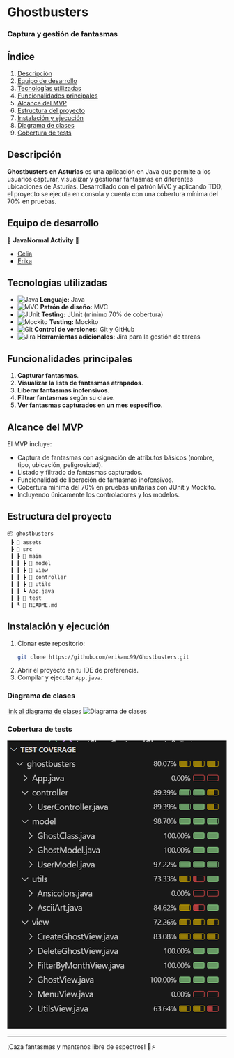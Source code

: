 # Ghostbusters

### Captura y gestión de fantasmas

## Índice
1. [Descripción](#-descripción)
2. [Equipo de desarrollo](#-equipo-de-desarrollo)
3. [Tecnologías utilizadas](#-tecnologías-utilizadas)
4. [Funcionalidades principales](#-funcionalidades-principales)
5. [Alcance del MVP](#-alcance-del-mvp)
6. [Estructura del proyecto](#-estructura-del-proyecto)
7. [Instalación y ejecución](#-instalación-y-ejecución)
8. [Diagrama de clases](#-diagrama-de-clases)
9. [Cobertura de tests](#-cobertura-de-tests)

## Descripción
**Ghostbusters en Asturias** es una aplicación en Java que permite a los usuarios capturar, visualizar y gestionar fantasmas en diferentes ubicaciones de Asturias. Desarrollado con el patrón MVC y aplicando TDD, el proyecto se ejecuta en consola y cuenta con una cobertura mínima del 70% en pruebas.

## Equipo de desarrollo
🔹 **JavaNormal Activity** 👻
- [Celia](https://github.com/celiagarridoherrera)
- [Erika](https://github.com/erikamc99)

## Tecnologías utilizadas
- ![Java](https://img.shields.io/badge/Java-ED8B00?style=flat-square&logo=java&logoColor=white) **Lenguaje:** Java
- ![MVC](https://img.shields.io/badge/MVC-Architecture-blue?style=flat-square) **Patrón de diseño:** MVC
- ![JUnit](https://img.shields.io/badge/JUnit-25A162?style=flat-square&logo=junit5&logoColor=white) **Testing:** JUnit (mínimo 70% de cobertura)
- ![Mockito](https://img.shields.io/badge/Mockito-FF8000?style=flat-square&logo=mockito&logoColor=white) **Testing:** Mockito
- ![Git](https://img.shields.io/badge/Git-F05032?style=flat-square&logo=git&logoColor=white) **Control de versiones:** Git y GitHub
- ![Jira](https://img.shields.io/badge/Jira-0052CC?style=flat-square&logo=jira&logoColor=white) **Herramientas adicionales:** Jira para la gestión de tareas

## Funcionalidades principales
1. **Capturar fantasmas**.
2. **Visualizar la lista de fantasmas atrapados**.
3. **Liberar fantasmas inofensivos**.
4. **Filtrar fantasmas** según su clase.
5. **Ver fantasmas capturados en un mes específico**.

## Alcance del MVP
El MVP incluye:
- Captura de fantasmas con asignación de atributos básicos (nombre, tipo, ubicación, peligrosidad).
- Listado y filtrado de fantasmas capturados.
- Funcionalidad de liberación de fantasmas inofensivos.
- Cobertura mínima del 70% en pruebas unitarias con JUnit y Mockito.
- Incluyendo únicamente los controladores y los modelos.

## Estructura del proyecto
```
📦 ghostbusters
 ┣ 📂 assets
 ┣ 📂 src
 ┃ ┣ 📂 main
 ┃ ┃ ┣ 📂 model
 ┃ ┃ ┣ 📂 view
 ┃ ┃ ┣ 📂 controller
 ┃ ┃ ┣ 📂 utils
 ┃ ┃ ┗ App.java
 ┃ ┣ 📂 test
 ┃ ┗ 📜 README.md
```

## Instalación y ejecución
1. Clonar este repositorio:
   ```bash
   git clone https://github.com/erikamc99/Ghostbusters.git
   ```
2. Abrir el proyecto en tu IDE de preferencia.
3. Compilar y ejecutar `App.java`.

### Diagrama de clases
[link al diagrama de clases](https://drive.google.com/file/d/1dANGnUUrBnzP-vaCv9GC9h70BTDaZCKD/view?usp=sharing)
![Diagrama de clases]()

### Cobertura de tests
![Tests](assets/tests.PNG)

---
¡Caza fantasmas y mantenos libre de espectros! 👻⚡
